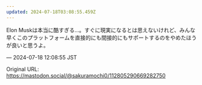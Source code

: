 ```yaml
---
updated: 2024-07-18T03:08:55.459Z
---
```


<p>Elon Muskは本当に酷すぎる…。すぐに現実になるとは思えないけれど、みんな早くこのプラットフォームを直接的にも間接的にもサポートするのをやめたほうが良いと思うよ。</p>

&mdash; 2024-07-18 12:08:55 JST

Original URL: https://mastodon.social/@sakuramochi0/112805290669282750
